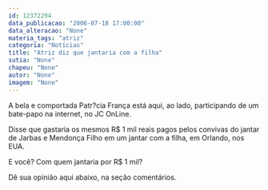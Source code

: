 ```yaml
---
id: 12372294
data_publicacao: "2006-07-18 17:00:00"
data_alteracao: "None"
materia_tags: "atriz"
categoria: "Notícias"
title: "Atriz diz que jantaria com a filha"
sutia: "None"
chapeu: "None"
autor: "None"
imagem: "None"
---
```

<p><P>A bela e comportada Patr?cia França está aqui, ao lado, participando de um bate-papo na internet, no JC OnLine. </P></p>
<p><P>Disse que gastaria os mesmos R$ 1 mil reais pagos pelos&nbsp;convivas do jantar de Jarbas e Mendonça Filho em um jantar com a filha, em Orlando, nos EUA.</P></p>
<p><P>E você? Com quem jantaria por R$ 1 mil?</P></p>
<p><P>Dê sua opinião aqui abaixo, na seção comentários.</P> </p>
